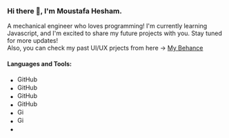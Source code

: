 ### Hi there 👋, I'm Moustafa Hesham.

A mechanical engineer who loves programming!
 I'm currently learning Javascript, and I'm excited to share my future projects with you. Stay tuned for more updates!
 <br> Also, you can check my past UI/UX prjects from here &rarr; [My Behance](https://www.behance.net/moustafahesham1)
 
 #### **Languages and Tools:**
* <img src="[https://user-images.githubusercontent.com/113013570/231018664-d6a7bcb7-2419-43d0-9dbf-6fcdb244595f.png](https://github.com/moustafa-hesham/moustafa-hesham/assets/113013570/d53a08eb-b2d8-4e78-8984-7b6815db2bd8)" alt="GitHub Logo" width="50" height="16">
* <img src="https://user-images.githubusercontent.com/113013570/231018664-d6a7bcb7-2419-43d0-9dbf-6fcdb244595f.png" alt="GitHub Logo" width="50" height="16">
* <img src="https://user-images.githubusercontent.com/113013570/231018952-1e4dbb69-c32d-4c98-ba3d-aa71d6925550.png" alt="GitHub Logo" width="50" height="16">
* <img src="https://github.com/moustafa-hesham/moustafa-hesham/assets/113013570/f43830ca-6d96-435e-bdf1-72523294ae77" alt="GitHub Logo" width="80" height="16">
* <img src="https://github.com/moustafa-hesham/moustafa-hesham/assets/113013570/566dab27-3f8a-4186-89c7-d35402cb4f5a" alt="GitHub Logo" width="16" height="16">
* <img src="https://user-images.githubusercontent.com/113013570/231019066-ef8ce37f-481c-4f4c-89db-a0e50d9aed64.png" alt="GitHub Logo" width="16" height="16">
* <img src="https://user-images.githubusercontent.com/113013570/231019150-ffa09bff-183a-4865-8f81-201730364483.svg" width="16" height="16">

